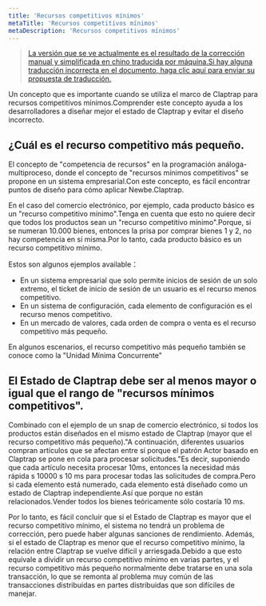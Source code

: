 ```yaml
---
title: 'Recursos competitivos mínimos'
metaTitle: 'Recursos competitivos mínimos'
metaDescription: 'Recursos competitivos mínimos'
---
```


> [La versión que se ve actualmente es el resultado de la corrección manual y simplificada en chino traducida por máquina.Si hay alguna traducción incorrecta en el documento, haga clic aquí para enviar su propuesta de traducción.](https://crwd.in/newbeclaptrap)

Un concepto que es importante cuando se utiliza el marco de Claptrap para recursos competitivos mínimos.Comprender este concepto ayuda a los desarrolladores a diseñar mejor el estado de Claptrap y evitar el diseño incorrecto.

## ¿Cuál es el recurso competitivo más pequeño.

El concepto de "competencia de recursos" en la programación análoga-multiproceso, donde el concepto de "recursos mínimos competitivos" se propone en un sistema empresarial.Con este concepto, es fácil encontrar puntos de diseño para cómo aplicar Newbe.Claptrap.

En el caso del comercio electrónico, por ejemplo, cada producto básico es un "recurso competitivo mínimo".Tenga en cuenta que esto no quiere decir que todos los productos sean un "recurso competitivo mínimo".Porque, si se numeran 10.000 bienes, entonces la prisa por comprar bienes 1 y 2, no hay competencia en sí misma.Por lo tanto, cada producto básico es un recurso competitivo mínimo.

Estos son algunos ejemplos available：

- En un sistema empresarial que solo permite inicios de sesión de un solo extremo, el ticket de inicio de sesión de un usuario es el recurso menos competitivo.
- En un sistema de configuración, cada elemento de configuración es el recurso menos competitivo.
- En un mercado de valores, cada orden de compra o venta es el recurso competitivo más pequeño.

En algunos escenarios, el recurso competitivo más pequeño también se conoce como la "Unidad Mínima Concurrente"

## El Estado de Claptrap debe ser al menos mayor o igual que el rango de "recursos mínimos competitivos".

Combinado con el ejemplo de un snap de comercio electrónico, si todos los productos están diseñados en el mismo estado de Claptrap (mayor que el recurso competitivo más pequeño)."A continuación, diferentes usuarios compran artículos que se afectan entre sí porque el patrón Actor basado en Claptrap se pone en cola para procesar solicitudes."Es decir, suponiendo que cada artículo necesita procesar 10ms, entonces la necesidad más rápida s 10000 s 10 ms para procesar todas las solicitudes de compra.Pero si cada elemento está numerado, cada elemento está diseñado como un estado de Claptrap independiente.Así que porque no están relacionados.Vender todos los bienes teóricamente sólo costaría 10 ms.

Por lo tanto, es fácil concluir que si el Estado de Claptrap es mayor que el recurso competitivo mínimo, el sistema no tendrá un problema de corrección, pero puede haber algunas sanciones de rendimiento. Además, si el estado de Claptrap es menor que el recurso competitivo mínimo, la relación entre Claptrap se vuelve difícil y arriesgada.Debido a que esto equivale a dividir un recurso competitivo mínimo en varias partes, y el recurso competitivo más pequeño normalmente debe tratarse en una sola transacción, lo que se remonta al problema muy común de las transacciones distribuidas en partes distribuidas que son difíciles de manejar.
